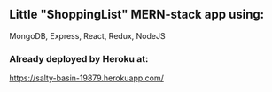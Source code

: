 ## Little "ShoppingList" MERN-stack app using:

MongoDB, Express, React, Redux, NodeJS

### Already deployed by Heroku at:

https://salty-basin-19879.herokuapp.com/
